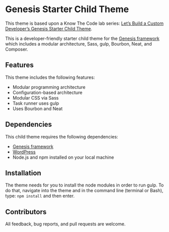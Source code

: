 # Genesis Starter Child Theme

This theme is based upon a Know The Code lab series: [Let’s Build a Custom Developer’s Genesis Starter Child Theme](https://knowthecode.io/labs-guide/lets-build-custom-developers-genesis-starter-child-theme).

This is a developer-friendly starter child theme for the [Genesis framework](http://my.studiopress.com/themes/genesis/) which includes a modular architecture, Sass, gulp, Bourbon, Neat, and Composer.  

## Features

This theme includes the following features:

- Modular programming architecture
- Configuration-based architecture
- Modular CSS via Sass
- Task runner uses gulp
- Uses Bourbon and Neat

## Dependencies

This child theme requires the following dependencies:

- [Genesis framework](http://my.studiopress.com/themes/genesis/)
- [WordPress](https://wordpress.org/download/)
- Node.js and npm installed on your local machine

## Installation

The theme needs for you to install the node modules in order to run gulp.  To do that, navigate into the theme and in the command line (terminal or Bash), type: `npm install` and then enter.  

## Contributors

All feedback, bug reports, and pull requests are welcome.